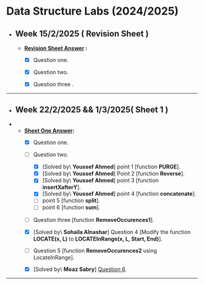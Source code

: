 # Data Structure Labs (2024/2025)

- ## Week 15/2/2025 ( Revision Sheet  ) 

    - **[Revision Sheet Answer](https://github.com/YoussefElbahnihy/Data-structure-sheets/tree/27b136b4519b003987863e2bdd313c894160f31e/introduction%20sheet) :**
	   - [x]  Question one.
	   - [x]  Question two.
	   - [x]  Question three .

  
---

- ## Week 22/2/2025 && 1/3/2025( Sheet 1 )
- 
   - **[Sheet One Answer](https://github.com/YoussefElbahnihy/Data-structure-sheets/blob/884a67ec06ea2be51cfaf57bc51f0f917dd02dcb/sheet%201/Sheet%201%20Answer):**
	   - [x] Question one.
	   - [ ] Question two.
	       - [x] [Solved by\ **Youssef Ahmed**] point 1 [function **PURGE**].
	       - [x] [Solved by\ **Youssef Ahmed**] Point 2 [function **Reverse**].
	       - [x] [Solved by\ **Youssef Ahmed**] point 3 [function **insertXafterY**].
	       - [x] [Solved by\ **Youssef Ahmed**] point 4 [function **concatenate**].
	       - [ ] point 5 [function **split**].
	       - [ ] point 6 [function **sum**].
	   - [ ] Question three [function **RemoveOccurences1**].
     - [x] [Solved by\ **Sohaila Alnashar**] Question 4 [Modify the function **LOCATE(x, L)** to **LOCATEInRange(x, L, Start, End)**].
     - [ ] Question 5 [function **RemoveOccurences2** using LocateInRange].
     - [x] [Solved by\ **Moaz Sabry**] [Question 6](https://github.com/YoussefElbahnihy/Data-structure-sheets/blob/eedf3b1f4f1aea05650c1ed9966084f28c2dc80c/sheet%201/Question%206).
         

---
